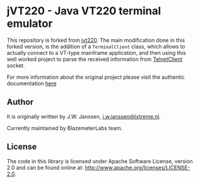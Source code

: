 # jVT220 - Java VT220 terminal emulator

This repository is forked from [jvt220](https://github.com/jawi/jVT220).
The main modification done in this forked version, is the addition of a `TerminalClient` class, which allows to actually connect to a VT-type mainframe application, and then using this well worked project to parse the received information from [TelnetClient](https://commons.apache.org/proper/commons-net/) socket. 

For more information about the original project please visit the authentic documentation [here](https://github.com/jawi/jVT220/blob/master/README.md) 

## Author

It is originally written by J.W. Janssen, <j.w.janssen@lxtreme.nl>.

Currently maintained by BlazemeterLabs team. 

## License

The code in this library is licensed under Apache Software License, version 
2.0 and can be found online at: <http://www.apache.org/licenses/LICENSE-2.0>.

